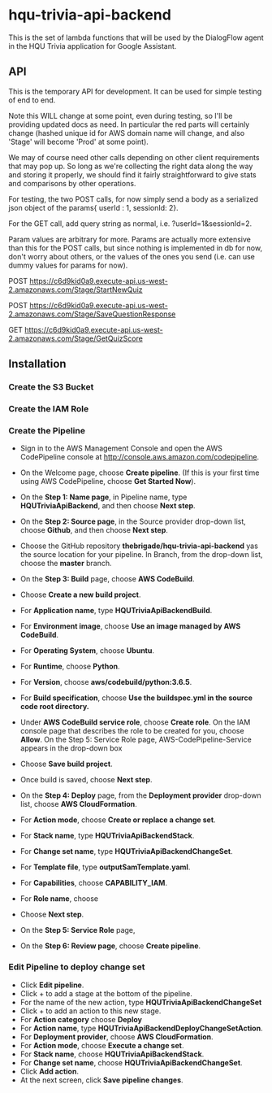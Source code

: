 # hqu-trivia-api-backend
This is the set of lambda functions that will be used by the DialogFlow agent in the HQU Trivia application for Google Assistant. 

## API

This is the temporary API for development. It can be used for simple testing of end to end. 

Note this WILL change at some point, even during testing, so I'll be providing updated docs as need. In particular the red parts will certainly change (hashed unique id for AWS domain name will change, and also 'Stage' will become 'Prod' at some point). 

We may of course need other calls depending on other client requirements that may pop up. So long as we're collecting the right data along the way and storing it properly, we should find it fairly straightforward to give stats and comparisons by other operations.

For testing, the two POST calls, for now simply send a body as a serialized json object of the params{ userId : 1, sessionId: 2}.

For the GET call, add query string as normal, i.e. 
?userId=1&sessionId=2. 

Param values are arbitrary for more. Params are actually more extensive than this for the POST calls, but since nothing is implemented in db for now, don't worry about others, or the values of the ones you send (i.e. can use dummy values for params for now).

POST https://c6d9kid0a9.execute-api.us-west-2.amazonaws.com/Stage/StartNewQuiz

POST https://c6d9kid0a9.execute-api.us-west-2.amazonaws.com/Stage/SaveQuestionResponse

GET https://c6d9kid0a9.execute-api.us-west-2.amazonaws.com/Stage/GetQuizScore 

## Installation

### Create the S3 Bucket

### Create the IAM Role

### Create the Pipeline

* Sign in to the AWS Management Console and open the AWS CodePipeline console at http://console.aws.amazon.com/codepipeline.
* On the Welcome page, choose **Create pipeline**. (If this is your first time using AWS CodePipeline, choose **Get Started Now**).
* On the **Step 1: Name page**, in Pipeline name, type **HQUTriviaApiBackend**, and then choose **Next step**.

* On the **Step 2: Source page**, in the Source provider drop-down list, choose **Github**, and then choose **Next step**.

* Choose the GitHub repository **thebrigade/hqu-trivia-api-backend** yas the source location for your pipeline. In Branch, from the drop-down list, choose the **master** branch.

* On the **Step 3: Build** page,  choose **AWS CodeBuild**.
* Choose **Create a new build project**.
* For **Application name**, type **HQUTriviaApiBackendBuild**.
* For **Environment image**, choose **Use an image managed by AWS CodeBuild**.
* For **Operating System**, choose **Ubuntu**.
* For **Runtime**, choose **Python**.
* For **Version**, choose **aws/codebuild/python:3.6.5**.
* For **Build specification**, choose **Use the buildspec.yml in the source code root directory.**
* Under **AWS CodeBuild service role**,  choose **Create role**. On the IAM console page that describes the role to be created for you, choose **Allow**. On the Step 5: Service Role page, AWS-CodePipeline-Service appears in the drop-down box
* Choose **Save build project**.
* Once build is saved, choose **Next step**.
* On the **Step 4: Deploy** page, from the **Deployment provider** drop-down list, choose **AWS CloudFormation**.
* For **Action mode**, choose **Create or replace a change set**.
* For **Stack name**, type **HQUTriviaApiBackendStack**.
* For **Change set name**, type **HQUTriviaApiBackendChangeSet**.
* For **Template file**, type **outputSamTemplate.yaml**.
* For **Capabilities**, choose **CAPABILITY_IAM**.
* For **Role name**, choose
* Choose **Next step**.

* On the **Step 5: Service Role** page,
* On the **Step 6: Review page**, choose **Create pipeline**.

### Edit Pipeline to deploy change set
* Click **Edit pipeline**.
* Click + to add a stage at the bottom of the pipeline. 
* For the name of the new action, type **HQUTriviaApiBackendChangeSet**
* Click + to add an action to this new stage.
* For **Action category** choose **Deploy**
* For **Action name**, type **HQUTriviaApiBackendDeployChangeSetAction**.
* For **Deployment provider**, choose **AWS CloudFormation**.
* For **Action mode**, choose **Execute a change set**.
* For **Stack name**, choose **HQUTriviaApiBackendStack**.
* For **Change set name**, choose **HQUTriviaApiBackendChangeSet**.
* Click **Add action**.
* At the next screen, click **Save pipeline changes**.



